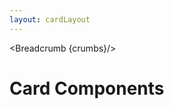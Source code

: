 ```yaml
---
layout: cardLayout
---
```


<script>
	import { Card, Breadcrumb } from '$lib/index';
	let divClass = 'max-w-xs bg-white rounded-lg border border-gray-200 shadow-md dark:bg-gray-800 dark:border-gray-700';

  let crumbs = [
    {
      label:'Home',
      href:'/'
    },
    {
      label:'Cards',
      href:'/cards/'
    },
  ]
</script>

<Breadcrumb {crumbs}/>

<h1 class="text-3xl w-full dark:text-white py-8">Card Components</h1>

<div class="p-4">
	<Card {divClass} img="/images/cards.webp" btnColor="blue" header="CARD" link="/cards/card" btnLabel="Read more" />
</div>
<div class="p-4">
	<Card {divClass} img="/images/cards.webp" btnColor="green" header="CTA CARD" link="/cards/cta" btnLabel="Read more" />
</div>
<div class="p-4">
	<Card {divClass} img="/images/cards.webp" btnColor="red" header="ECOMMERCE CARD" link="/cards/ecommerce" btnLabel="Read more" />
</div>
<div class="p-4">
	<Card {divClass} img="/images/cards.webp" btnColor="gray" header="INTERACTIVE CARD" link="/cards/interactive" btnLabel="Read more" />
</div>
<div class="p-4">
	<Card {divClass} img="/images/cards.webp" btnColor="purple" header="HORIAONTAL CARD" link="/cards/horizontal" btnLabel="Read more" />
</div>
<div class="p-4">
	<Card {divClass} img="/images/cards.webp" btnColor="pink" header="LIST CARD" link="/cards/list" btnLabel="Read more" />
</div>
